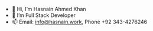 - 👋 Hi, I’m Hasnain Ahmed Khan
- 👀 I’m Full Stack Developer
- 📫 Email: info@hasnain.work, Phone +92 343-4276246
